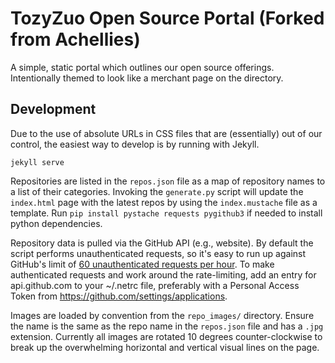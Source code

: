 TozyZuo Open Source Portal (Forked from Achellies)
=========================

A simple, static portal which outlines our open source offerings. Intentionally
themed to look like a merchant page on the directory.


Development
-----------

Due to the use of absolute URLs in CSS files that are (essentially) out of our
control, the easiest way to develop is by running with Jekyll.

    jekyll serve

Repositories are listed in the `repos.json` file as a map of repository names
to a list of their categories. Invoking the `generate.py` script will update
the `index.html` page with the latest repos by using the `index.mustache` file
as a template. Run `pip install pystache requests pygithub3` if needed to
install python dependencies.

Repository data is pulled via the GitHub API (e.g., website). By default the
script performs unauthenticated requests, so it's easy to run up against
GitHub's limit of [60 unauthenticated requests per
hour](http://developer.github.com/v3/#rate-limiting). To make authenticated
requests and work around the rate-limiting, add an entry for api.github.com to
your ~/.netrc file, preferably with a Personal Access Token from
https://github.com/settings/applications.

Images are loaded by convention from the `repo_images/` directory. Ensure the
name is the same as the repo name in the `repos.json` file and has a `.jpg`
extension. Currently all images are rotated 10 degrees counter-clockwise to
break up the overwhelming horizontal and vertical visual lines on the page.
